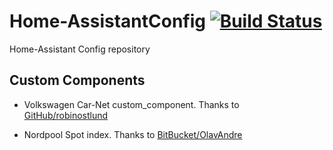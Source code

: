 # Home-AssistantConfig [![Build Status](https://travis-ci.org/jafossum/Home-AssistantConfig.svg?branch=master)](https://travis-ci.org/jafossum/Home-AssistantConfig)

Home-Assistant Config repository

## Custom Components

- Volkswagen Car-Net custom_component.
Thanks to [GitHub/robinostlund](https://github.com/robinostlund/homeassistant-volkswagen-carnet)

- Nordpool Spot index.
Thanks to [BitBucket/OlavAndre](https://bitbucket.org/OlavAndre/nordpool)
